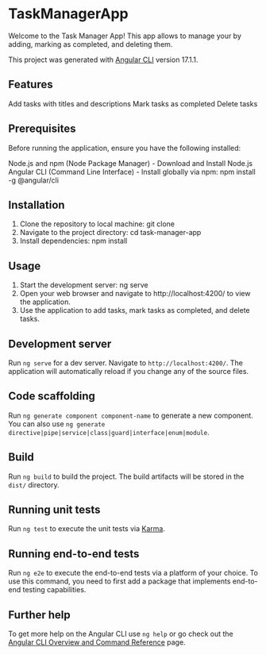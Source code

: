 # TaskManagerApp

Welcome to the Task Manager App! This app allows to manage your by adding, marking as completed, and deleting them.

This project was generated with [Angular CLI](https://github.com/angular/angular-cli) version 17.1.1.

## Features

Add tasks with titles and descriptions
Mark tasks as completed
Delete tasks

## Prerequisites

Before running the application, ensure you have the following installed:

Node.js and npm (Node Package Manager) - Download and Install Node.js
Angular CLI (Command Line Interface) - Install globally via npm:
npm install -g @angular/cli

## Installation

1. Clone the repository to local machine: git clone <repository-url>
2. Navigate to the project directory: cd task-manager-app
3. Install dependencies: npm install

## Usage
1. Start the development server: ng serve
2. Open your web browser and navigate to http://localhost:4200/ to view the application.
3. Use the application to add tasks, mark tasks as completed, and delete tasks.

## Development server

Run `ng serve` for a dev server. Navigate to `http://localhost:4200/`. The application will automatically reload if you change any of the source files.

## Code scaffolding

Run `ng generate component component-name` to generate a new component. You can also use `ng generate directive|pipe|service|class|guard|interface|enum|module`.

## Build

Run `ng build` to build the project. The build artifacts will be stored in the `dist/` directory.

## Running unit tests

Run `ng test` to execute the unit tests via [Karma](https://karma-runner.github.io).

## Running end-to-end tests

Run `ng e2e` to execute the end-to-end tests via a platform of your choice. To use this command, you need to first add a package that implements end-to-end testing capabilities.

## Further help

To get more help on the Angular CLI use `ng help` or go check out the [Angular CLI Overview and Command Reference](https://angular.io/cli) page.
